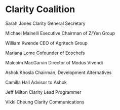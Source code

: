 # Clarity Coalition

Sarah Jones
Clarity General Secretary

Michael Mainelli
Executive Chairman of Z/Yen Group

William Kwende
CEO of Agritech Group

Mariana Lome
Cofounder of Ecochefs

Malcolm MacGarvin
Director of Modus Vivendi

Ashok Khosla
Chairman, Development Alternatives

Camilla Hall
Advisor to Ashok

Jeff Milton
Clarity Lead Programmer

Vikki Cheung
Clarity Communications
